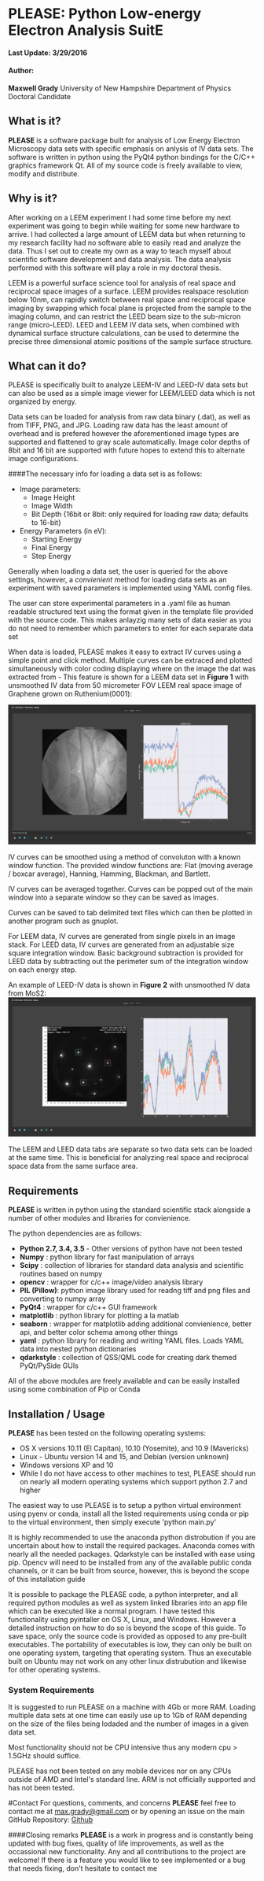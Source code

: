 # PLEASE: Python Low-energy Electron Analysis SuitE

#### Last Update: 3/29/2016
#### Author: 
**Maxwell Grady** University of New Hampshire Department of Physics Doctoral Candidate

## What is it?
**PLEASE** is a software package built for analysis of Low Energy Electron Microscopy data sets with specific emphasis on anlysis of IV data sets. The software is written in python using the PyQt4 python bindings for the C/C++ graphics framework Qt. All of my source code is freely available to view, modify and distribute.

## Why is it?
After working on a LEEM experiment I had some time before my next experiment was going to begin while waiting for some new hardware to arrive. I had collected a large amount of LEEM data but when returning to my research facility had no software able to easily read and analyze the data. Thus I set out to create my own as a way to teach myself about scientific software development and data analysis. The data analysis performed with this software will play a role in my doctoral thesis.

LEEM is a powerful surface science tool for analysis of real space and reciprocal space images of a surface. LEEM provides realspace resolution below 10nm, can rapidly switch between real space and reciprocal space imaging by swapping which focal plane is projected from the sample to the imaging column, and can restrict the LEED beam size to the sub-micron range (micro-LEED). LEED and LEEM IV data sets, when combined with dynamical surface structure calculations, can be used to determine the precise three dimensional atomic positions of the sample surface structure.

## What can it do?
PLEASE is specifically built to analyze LEEM-IV and LEED-IV data sets but can also be used as a simple image viewer for LEEM/LEED data which is not organized by energy. 

Data sets can be loaded for analysis from raw data binary (.dat), as well as from TIFF, PNG, and JPG. Loading raw data has the least amount of overhead and is prefered however the aforementioned image types are supported and flattened to gray scale automatically. Image color depths of 8bit and 16 bit are supported with future hopes to extend this to alternate image configurations.

####The necessary info for loading a data set is as follows:
* Image parameters:
	* Image Height
	* Image Width 
	* Bit Depth {16bit or 8bit: only required for loading raw data; defaults to 16-bit}
* Energy Parameters (in eV):
	* Starting Energy
	* Final Energy
	* Step Energy

Generally when loading a data set, the user is queried for the above settings, however, 
a *convienient* method for loading data sets as an experiment with saved parameters is implemented using YAML config files.

The user can store experimental parameters in a .yaml file as human readable structured text using the format given in the template file provided with the source code. This makes anlayzig many sets of data easier as you do not need to remember which parameters to enter for each separate data set

When data is loaded, PLEASE makes it easy to extract IV curves using a simple point and click method. Multiple curves can be extraced and plotted simultaneously with color coding displaying where on the image the dat was extracted from - This feature is shown for a LEEM data set in **Figure 1** with unsmoothed IV data from 50 micrometer FOV LEEM real space image of Graphene grown on Ruthenium(0001):

![Figure 1](./img/example1.png)

IV curves can be smoothed using a method of convoluton with a known window function. The provided window functions are: Flat (moving average / boxcar average), Hanning, Hamming, Blackman, and Bartlett.

IV curves can be averaged together. Curves can be popped out of the main window into a separate window so they can be saved as images. 

Curves can be saved to tab delimited text files which can then be plotted in another program such as gnuplot.

For LEEM data, IV curves are generated from single pixels in an image stack. For LEED data, IV curves are generated from an adjustable size square integration window. Basic background subtraction is provided for LEED data by subtracting out the perimeter sum of the integration window on each energy step.

An example of LEED-IV data is shown in **Figure 2** with unsmoothed IV data from MoS2:
![Figure 2](./img/example2.png)

The LEEM and LEED data tabs are separate so two data sets can be loaded at the same time. This is beneficial for analyzing real space and reciprocal space data from the same surface area.

## Requirements
**PLEASE** is written in python using the standard scientific stack alongside a number of other modules and libraries for convienience.

The python dependencies are as follows:

* **Python 2.7, 3.4, 3.5** - Other versions of python have not been tested
* **Numpy** : python library for fast manipulation of arrays
* **Scipy** : collection of libraries for standard data analysis and scientific routines based on numpy
* **opencv** : wrapper for c/c++ image/video analysis library
* **PIL (Pillow)**: python image library used for readng tiff and png files and converting to numpy array
* **PyQt4** : wrapper for c/c++ GUI framework
* **matplotlib** : python library for plotting a la matlab
* **seaborn** : wrapper for matplotlib adding additional convienience, better api, and better color schema among other things
* **yaml** : python library for reading and writing YAML files. Loads YAML data into nested python dictionaries
* **qdarkstyle** : collection of QSS/QML code for creating dark themed PyQt/PySide GUIs

All of the above modules are freely available and can be easily installed using some combination of Pip or Conda

## Installation / Usage
**PLEASE** has been tested on the following operating systems:

* OS X versions 10.11 (El Capitan), 10.10 (Yosemite), and 10.9 (Mavericks)
* Linux - Ubuntu version 14 and 15, and Debian (version unknown)
* Windows versions XP and 10
* While I do not have access to other machines to test, PLEASE should run on nearly all modern operating systems which support python 2.7 and higher

The easiest way to use PLEASE is to setup a python virtual environment using pyenv or conda, install all the listed requirements using conda or pip to the virtual environment, then simply execute 'python main.py'

It is highly recommended to use the anaconda python distrobution if you are uncertain about how to install the required packages. Anaconda comes with nearly all the needed packages. Qdarkstyle can be installed with ease using pip. Opencv will need to be installed from any of the available public conda channels, or it can be built from source, however, this is beyond the scope of this installation guide

It is possible to package the PLEASE code, a python interpreter, and all required python modules as well as system linked libraries into an app file which can be executed like a normal program. I have tested this functionality using pyintaller on OS X, Linux, and Windows. However a detailed instruction on how to do so is beyond the scope of this guide. To save space, only the source code is provided as opposed to any pre-built executables. The portability of executables is low, they can only be built on one operating system, targeting that operating system. Thus an executable built on Ubuntu may not work on any other linux distrubution and likewise for other operating systems.

### System Requirements
It is suggested to run PLEASE on a machine with 4Gb or more RAM.
Loading multiple data sets at one time can easily use up to 1Gb of RAM depending on the size of the files being lodaded and the number of images in a given data set.

Most functionality should not be CPU intensive thus any modern cpu > 1.5GHz should suffice.

PLEASE has not been tested on any mobile devices nor on any CPUs outside of AMD and Intel's standard line. ARM is not officially supported and has not been tested.

#Contact
For questions, comments, and concerns **PLEASE** feel free to contact me at max.grady@gmail.com or by opening an issue on the main GitHub Repository: [Github](http://www.github.com/mgrady3/pLEASE "PLEASE")

####Closing remarks
**PLEASE** is a work in progress and is constantly being updated with bug fixes, quality of life improvements, as well as the occassional new functionality. Any and all contributions to the project are welcome! If there is a feature you would like to see implemented or a bug that needs fixing, don't hesitate to contact me




